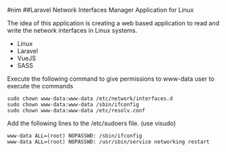 #nim
##Laravel Network Interfaces Manager Application for Linux

The idea of this application is creating a web based application to read and write the network interfaces in Linux systems.

+ Linux
+ Laravel
+ VueJS
+ SASS

Execute the following command to give permissions to www-data user to execute the commands
```
sudo chown www-data:www-data /etc/network/interfaces.d
sudo chown www-data:www-data /sbin/ifconfig
sudo chown www-data:www-data /etc/resolv.conf
```

Add the following lines to the /etc/sudoers file. (use visudo)
```
www-data ALL=(root) NOPASSWD: /sbin/ifconfig
www-data ALL=(root) NOPASSWD: /usr/sbin/service networking restart
```